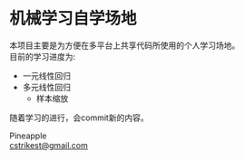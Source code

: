 # 机械学习自学场地

本项目主要是为方便在多平台上共享代码所使用的个人学习场地。  
目前的学习进度为:

* 一元线性回归  
* 多元线性回归  
    * 样本缩放

随着学习的进行，会commit新的内容。

Pineapple  
cstrikest@gmail.com